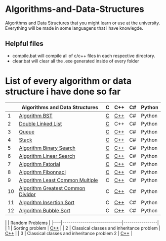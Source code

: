 # Algorithms-and-Data-Structures
Algorithms and Data Structures that you might learn or use at the university. Everything will be made in some languagens that i have knowlegde.


## Helpful files
- compile.bat will compile all of c/c++ files in each respective directory.
- clear.bat will clear all the .exe generated inside of every folder



# List of every algorithm or data structure i have done so far

|    | Algorithms and Data Structures      | C | C++ | C# | Python |
|----|-------------------------------------|--------------|--------------|--------------|--------------|
| 1  | [Algorithm BST][1]                  | [C](/c/bst.c) | [C++](/c++/bst.cpp) | C# | Python |
| 2  | [Double Linked List][2]                  | [C](/c/double-linked-list.c) | C++ | C# | Python |
| 3  | [Queue][3]                  | [C](/c/queue.c) | [C++](/c++/queue.h) | C# | Python |
| 4  | [Stack][4]                  | [C](/c/stack.c) | [C++](/c++/stack.h) | C# | Python |
| 5  | [Algorithm Binary Search][5]                  | [C](/c/binary-search.c) | [C++](/c++/binary-search.cpp) | C# | Python |
| 6  | [Algorithm Linear Search][6]                  | [C](/c/linear-search.c) | [C++](/c++/linear-search.cpp) | C# | Python |
| 7  | [Algorithm Fatorial][7]                  | [C](/c/fatorial.c) | [C++](/c++/fatorial.cpp) | C# | Python |
| 8  | [Algorithm Fibonnaci][8]                  | [C](/c/fibonacci.c) | [C++](/c++/fibonacci.cpp) | C# | Python |
| 9  | [Algorithm Least Common Multiple ][9]                  | C | [C++](/c++/lcm.cpp) | C# | Python |
| 10  | [Algorithm Greatest Common Dividor ][10]                  | C | [C++](/c++/gcd.cpp) | C# | Python |
| 11  | [Algorithm Insertion Sort ][11]                  | C | [C++](/c++/insertion-sort.cpp) | C# | Python |
| 12  | [Algorithm Bubble Sort ][11]                  | C | [C++](/c++/bubble-sort.cpp) | C# | Python |



|    | Random Problems     |
|----|------------------------------|-----------------|
| 1  | Sorting problem                  | [C++](/c/problem1.c)  |
| 2  | Classical classes and inheritance problem  | [C++](/c/problem2.c)  |
| 3  | Classical classes and inheritance problem 2 | [C++](/c/problem3.c)  |











[1]: https://en.wikipedia.org/wiki/Binary_search_tree
[2]: https://en.wikipedia.org/wiki/Doubly_linked_list
[3]: https://en.wikipedia.org/wiki/Queue_(abstract_data_type)
[4]: https://en.wikipedia.org/wiki/Stack_(abstract_data_type)
[5]: https://en.wikipedia.org/wiki/Binary_search_algorithm
[6]: https://en.wikipedia.org/wiki/Linear_search
[7]: https://en.wikipedia.org/wiki/Factorial
[8]: https://en.wikipedia.org/wiki/Fibonacci_number
[9]: https://en.wikipedia.org/wiki/Least_common_multiple
[10]: https://en.wikipedia.org/wiki/Greatest_common_divisor
[11]: https://pt.wikipedia.org/wiki/Insertion_sort
[12]: https://pt.wikipedia.org/wiki/Bubble_sort